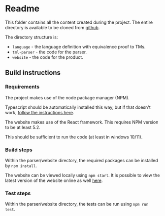 # Readme

This folder contains all the content created during the project. The entire directory is available to be cloned from [github](https://github.com/pete-g00/Turing-Machine-Language).

The directory structure is:

* `language` - the language definition with equivalence proof to TMs.
* `tml-parser` - the code for the parser.
* `website` - the code for the product.

## Build instructions

### Requirements

The project makes use of the node package manager (NPM). 

Typescript should be automatically installed this way, but if that doesn't work, [follow the instructions here](https://www.typescriptlang.org/download).

The website makes use of the React framework. This requires NPM version to be at least 5.2.

This should be sufficient to run the code (at least in windows 10/11).

### Build steps

Within the parser/website directory, the required packages can be installed by `npm install`. 

The website can be viewed locally using `npm start`. It is possible to view the latest version of the website online as well [here](https://pete-g00.github.io/Turing-Machine-Language/).

### Test steps

Within the parser/website directory, the tests can be run using `npm run test`.
